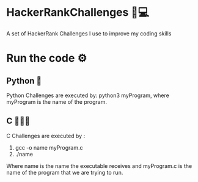 # HackerRankChallenges 🧠💻
A set of HackerRank Challenges I use to improve my coding skills

# Run the code ⚙️
## Python 🐍
Python Challenges are executed by: python3 myProgram, where myProgram is the name of the program.

## C 🧑🏻‍💻
C Challenges are executed by :

 1. gcc -o name myProgram.c 
 2. ./name

Where name is the name the executable receives and myProgram.c is the name of the program that we are trying to run.
